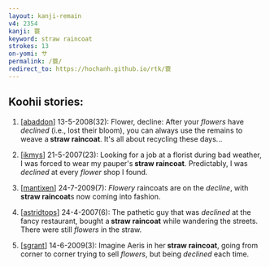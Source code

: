 ```yaml
---
layout: kanji-remain
v4: 2354
kanji: 蓑
keyword: straw raincoat
strokes: 13
on-yomi: サ
permalink: /蓑/
redirect_to: https://hochanh.github.io/rtk/蓑
---
```


## Koohii stories: 

1) [<a href="http://kanji.koohii.com/profile/abaddon">abaddon</a>] 13-5-2008(32): Flower, decline: After your <em>flowers</em> have <em>declined</em> (i.e., lost their bloom), you can always use the remains to weave a<strong> straw raincoat</strong>. It&#039;s all about recycling these days...

2) [<a href="http://kanji.koohii.com/profile/ikmys">ikmys</a>] 21-5-2007(23): Looking for a job at a florist during bad weather, I was forced to wear my pauper&#039;s<strong> straw raincoat</strong>. Predictably, I was <em>declined</em> at every <em>flower</em> shop I found.

3) [<a href="http://kanji.koohii.com/profile/mantixen">mantixen</a>] 24-7-2009(7): <em>Flowery</em> raincoats are on the <em>decline</em>, with<strong> straw raincoat</strong>s now coming into fashion.

4) [<a href="http://kanji.koohii.com/profile/astridtops">astridtops</a>] 24-4-2007(6): The pathetic guy that was <em>declined</em> at the fancy restaurant, bought a<strong> straw raincoat</strong> while wandering the streets. There were still <em>flowers</em> in the straw.

5) [<a href="http://kanji.koohii.com/profile/sgrant">sgrant</a>] 14-6-2009(3): Imagine Aeris in her<strong> straw raincoat</strong>, going from corner to corner trying to sell <em>flowers</em>, but being <em>declined</em> each time.

